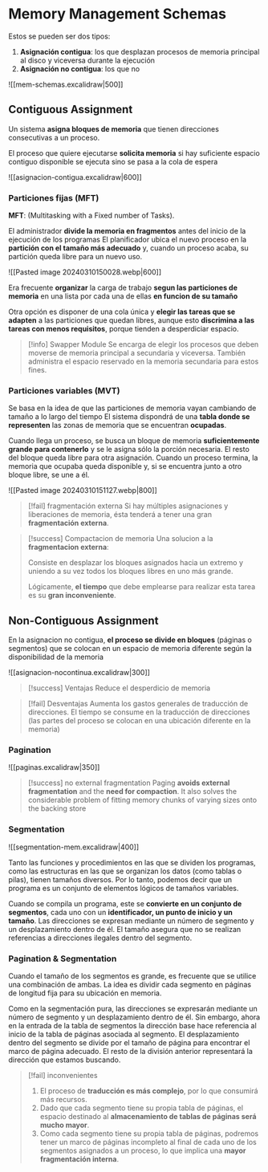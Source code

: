 # Memory Management Schemas

Estos se pueden ser dos tipos:
1. **Asignación contigua**: los que desplazan procesos de memoria principal al disco y viceversa durante la ejecución
2. **Asignación no contigua**: los que no


![[mem-schemas.excalidraw|500]]


## Contiguous Assignment

Un sistema **asigna bloques de memoria** que tienen direcciones consecutivas a un proceso. 

El proceso que quiere ejecutarse **solicita memoria** si hay suficiente espacio contiguo disponible se ejecuta sino se pasa a la cola de espera

![[asignacion-contigua.excalidraw|600]]


### Particiones fijas (MFT)
**MFT**: (Multitasking with a Fixed number of Tasks).

El administrador **divide la memoria en fragmentos** antes del inicio de la ejecución de los programas
El planificador ubica el nuevo proceso en la **partición con el tamaño más adecuado** y, cuando un proceso acaba, su partición queda libre para un nuevo uso. 




![[Pasted image 20240310150028.webp|600]]

Era frecuente **organizar** la carga de trabajo **segun las particiones de memoria** en una lista por cada una de ellas **en funcion de su tamaño**


Otra opción es disponer de una cola única y **elegir las tareas que se adapten** a las particiones que quedan libres, aunque esto **discrimina a las tareas con menos requisitos**, porque tienden a desperdiciar espacio. 

>[!info] Swapper Module
>Se encarga de elegir los procesos que deben moverse de memoria principal a secundaria y viceversa. También administra el espacio reservado en la memoria secundaria para estos fines.

### Particiones variables (MVT)

Se basa en la idea de que las particiones de memoria vayan cambiando de tamaño a lo largo del tiempo
El sistema dispondrá de una **tabla donde se representen** las zonas de memoria que se encuentran **ocupadas**. 

Cuando llega un proceso, se busca un bloque de memoria **suficientemente grande para contenerlo** y se le asigna sólo la porción necesaria. El resto del bloque queda libre para otra asignación. Cuando un proceso termina, la memoria que ocupaba queda disponible y, si se encuentra junto a otro bloque libre, se une a él.

![[Pasted image 20240310151127.webp|800]]


> [!fail] fragmentación externa
> Si hay múltiples asignaciones y liberaciones de memoria, ésta tenderá a tener una gran **fragmentación externa**. 


>[!success] Compactacion de memoria
>Una solucion a la **fragmentacion externa**:  
>
>Consiste en desplazar los bloques asignados hacia un extremo y uniendo a su vez todos los bloques libres en uno más grande. 
>
>Lógicamente, **el tiempo** que debe emplearse para realizar esta tarea es su **gran inconveniente**.

## Non-Contiguous Assignment

En la asignacion no contigua, **el proceso se divide en bloques** (páginas o segmentos) que se colocan en un espacio de memoria diferente según la disponibilidad de la memoria

![[asignacion-nocontinua.excalidraw|300]]


>[!success] Ventajas
>Reduce el desperdicio de memoria

> [!fail] Desventajas
> Aumenta los gastos generales de traducción de direcciones. 
> El tiempo se consume en la traducción de direcciones (las partes del proceso se colocan en una ubicación diferente en la memoria)


### Pagination

![[paginas.excalidraw|350]]



> [!success] no external fragmentation
> Paging **avoids external fragmentation** and the **need for compaction**. It also solves the considerable problem of fitting memory chunks of varying sizes onto the backing store

### Segmentation


![[segmentation-mem.excalidraw|400]]


Tanto las funciones y procedimientos en las que se dividen los programas, como las estructuras en las que se organizan los datos (como tablas o pilas), tienen tamaños diversos.
Por lo tanto, podemos decir que un programa es un conjunto de elementos lógicos de tamaños variables. 

Cuando se compila un programa, este se **convierte en un conjunto de segmentos**, cada uno con un **identificador, un punto de inicio y un tamaño**. Las direcciones se expresan mediante un número de segmento y un desplazamiento dentro de él. El tamaño asegura que no se realizan referencias a direcciones ilegales dentro del segmento.


### Pagination & Segmentation

Cuando el tamaño de los segmentos es grande, es frecuente que se utilice una combinación de ambas. La idea es dividir cada segmento en páginas de longitud fija para su ubicación en memoria.

Como en la segmentación pura, las direcciones se expresarán mediante un número de segmento y un desplazamiento dentro de él. Sin embargo, ahora en la entrada de la tabla de segmentos la dirección base hace referencia al inicio de la tabla de páginas asociada al segmento. El desplazamiento dentro del segmento se divide por el tamaño de página para encontrar el marco de página adecuado. El resto de la división anterior representará la dirección que estamos buscando.


> [!fail] inconvenientes
> 1. El proceso de **traducción es más complejo**, por lo que consumirá más recursos.
> 2. Dado que cada segmento tiene su propia tabla de páginas, el espacio destinado al **almacenamiento de tablas de páginas será mucho mayor**.
> 3. Como cada segmento tiene su propia tabla de páginas, podremos tener un marco de páginas incompleto al final de cada uno de los segmentos asignados a un proceso, lo que implica una **mayor fragmentación interna**.



